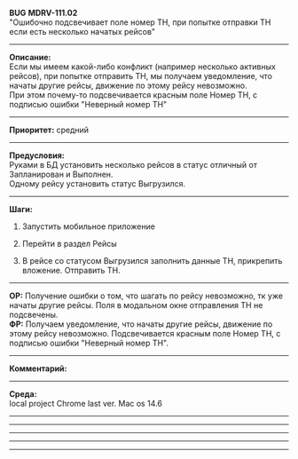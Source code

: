**BUG** **MDRV-111.02**  
"Ошибочно подсвечивает поле номер ТН, при попытке отправки ТН если есть несколько начатых рейсов"

---

**Описание:**  
Если мы имеем какой-либо конфликт (например несколько активных рейсов), при попытке отправить ТН, мы получаем уведомление, что начаты другие рейсы, движение по этому рейсу невозможно.  
При этом почему-то подсвечивается красным поле Номер ТН, с подписью ошибки "Неверный номер ТН"

---

**Приоритет:** средний

---

**Предусловия:**  
Руками в БД установить несколько рейсов в статус отличный от Запланирован и Выполнен.  
Одному рейсу установить статус Выгрузился.

---

**Шаги:**

1. Запустить мобильное приложение
    
2. Перейти в раздел Рейсы
    
3. В рейсе со статусом Выгрузился заполнить данные ТН, прикрепить вложение. Отправить ТН.
    

---

**ОР:** Получение ошибки о том, что шагать по рейсу невозможно, тк уже начаты другие рейсы. Поля в модальном окне отправления ТН не подсвечены.  
**ФР:** Получаем уведомление, что начаты другие рейсы, движение по этому рейсу невозможно. Подсвечивается красным поле Номер ТН, с подписью ошибки "Неверный номер ТН".

---

**Комментарий:**

---

**Среда:**  
local project
Chrome last ver.
Mac os 14.6





--------------
---------
-------
-------
----------



